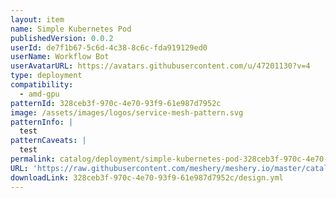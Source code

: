 ```yaml
---
layout: item
name: Simple Kubernetes Pod
publishedVersion: 0.0.2
userId: de7f1b67-5c6d-4c38-8c6c-fda919129ed0
userName: Workflow Bot
userAvatarURL: https://avatars.githubusercontent.com/u/47201130?v=4
type: deployment
compatibility:
  - amd-gpu
patternId: 328ceb3f-970c-4e70-93f9-61e987d7952c
image: /assets/images/logos/service-mesh-pattern.svg
patternInfo: |
  test
patternCaveats: |
  test
permalink: catalog/deployment/simple-kubernetes-pod-328ceb3f-970c-4e70-93f9-61e987d7952c.html
URL: 'https://raw.githubusercontent.com/meshery/meshery.io/master/catalog/328ceb3f-970c-4e70-93f9-61e987d7952c/0.0.2/design.yml'
downloadLink: 328ceb3f-970c-4e70-93f9-61e987d7952c/design.yml
---
```

